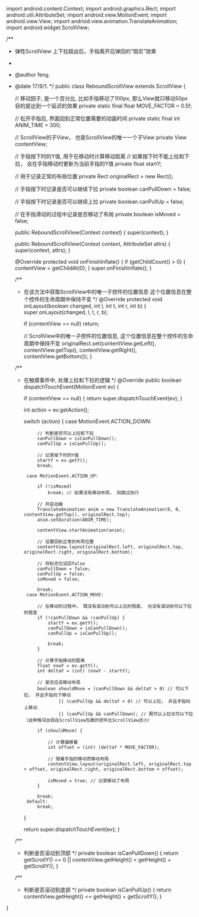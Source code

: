 
import android.content.Context;
import android.graphics.Rect;
import android.util.AttributeSet;
import android.view.MotionEvent;
import android.view.View;
import android.view.animation.TranslateAnimation;
import android.widget.ScrollView;

/**
 * 弹性ScrollView 上下拉超出后，手指离开后弹回的“阻尼”效果
 *
 * @author feng.
 * @date 17/9/1.
 */
public class ReboundScrollView extends ScrollView {

    // 移动因子, 是一个百分比, 比如手指移动了100px, 那么View就只移动50px 目的是达到一个延迟的效果
    private static final float MOVE_FACTOR = 0.5f;

    // 松开手指后, 界面回到正常位置需要的动画时间
    private static final int ANIM_TIME = 300;

    // ScrollView的子View， 也是ScrollView的唯一一个子View
    private View contentView;

    // 手指按下时的Y值, 用于在移动时计算移动距离
    // 如果按下时不能上拉和下拉， 会在手指移动时更新为当前手指的Y值
    private float startY;

    // 用于记录正常的布局位置
    private Rect originalRect = new Rect();

    // 手指按下时记录是否可以继续下拉
    private boolean canPullDown = false;

    // 手指按下时记录是否可以继续上拉
    private boolean canPullUp = false;

    // 在手指滑动的过程中记录是否移动了布局
    private boolean isMoved = false;

    public ReboundScrollView(Context context) {
        super(context);
    }

    public ReboundScrollView(Context context, AttributeSet attrs) {
        super(context, attrs);
    }

    @Override
    protected void onFinishInflate() {
        if (getChildCount() > 0) {
            contentView = getChildAt(0);
        }
        super.onFinishInflate();
    }

    /**
     * 在该方法中获取ScrollView中的唯一子控件的位置信息 这个位置信息在整个控件的生命周期中保持不变
     */
    @Override
    protected void onLayout(boolean changed, int l, int t, int r, int b) {
        super.onLayout(changed, l, t, r, b);

        if (contentView == null)
            return;

        // ScrollView中的唯一子控件的位置信息, 这个位置信息在整个控件的生命周期中保持不变
        originalRect.set(contentView.getLeft(), contentView.getTop(), contentView.getRight(), contentView.getBottom());
    }

    /**
     * 在触摸事件中, 处理上拉和下拉的逻辑
     */
    @Override
    public boolean dispatchTouchEvent(MotionEvent ev) {

        if (contentView == null) {
            return super.dispatchTouchEvent(ev);
        }

        int action = ev.getAction();

        switch (action) {
            case MotionEvent.ACTION_DOWN:

                // 判断是否可以上拉和下拉
                canPullDown = isCanPullDown();
                canPullUp = isCanPullUp();

                // 记录按下时的Y值
                startY = ev.getY();
                break;

            case MotionEvent.ACTION_UP:

                if (!isMoved)
                    break; // 如果没有移动布局， 则跳过执行

                // 开启动画
                TranslateAnimation anim = new TranslateAnimation(0, 0, contentView.getTop(), originalRect.top);
                anim.setDuration(ANIM_TIME);

                contentView.startAnimation(anim);

                // 设置回到正常的布局位置
                contentView.layout(originalRect.left, originalRect.top, originalRect.right, originalRect.bottom);

                // 将标志位设回false
                canPullDown = false;
                canPullUp = false;
                isMoved = false;

                break;
            case MotionEvent.ACTION_MOVE:

                // 在移动的过程中， 既没有滚动到可以上拉的程度， 也没有滚动到可以下拉的程度
                if (!canPullDown && !canPullUp) {
                    startY = ev.getY();
                    canPullDown = isCanPullDown();
                    canPullUp = isCanPullUp();

                    break;
                }

                // 计算手指移动的距离
                float nowY = ev.getY();
                int deltaY = (int) (nowY - startY);

                // 是否应该移动布局
                boolean shouldMove = (canPullDown && deltaY > 0) // 可以下拉， 并且手指向下移动
                        || (canPullUp && deltaY < 0) // 可以上拉， 并且手指向上移动
                        || (canPullUp && canPullDown); // 既可以上拉也可以下拉（这种情况出现在ScrollView包裹的控件比ScrollView还小）

                if (shouldMove) {

                    // 计算偏移量
                    int offset = (int) (deltaY * MOVE_FACTOR);

                    // 随着手指的移动而移动布局
                    contentView.layout(originalRect.left, originalRect.top + offset, originalRect.right, originalRect.bottom + offset);

                    isMoved = true; // 记录移动了布局
                }

                break;
            default:
                break;
        }

        return super.dispatchTouchEvent(ev);
    }

    /**
     * 判断是否滚动到顶部
     */
    private boolean isCanPullDown() {
        return getScrollY() == 0 || contentView.getHeight() < getHeight() + getScrollY();
    }

    /**
     * 判断是否滚动到底部
     */
    private boolean isCanPullUp() {
        return contentView.getHeight() <= getHeight() + getScrollY();
    }

}
